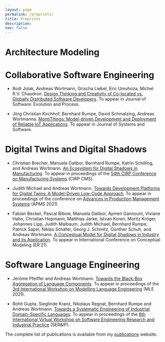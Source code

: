 ```yaml
---
layout: page
permalink: /preprints/
title: Preprints
description: 
nav: false
---
```


# Architecture Modeling



# Collaborative Software Engineering

- Rodi Jolak, Andreas Wortmann, Grischa Liebel, Eric Umuhoza, Michel R.V. Chaudron. [Design Thinking and Creativity of Co-located vs. Globally Distributed Software Developers](../downloads/preprints/2021/Design_Thinking_and_Creativity_of_Co-located_vs._Globally_Distributed_Software_Developers.pdf). To appear in Journal of Software: Evolution and Process. 

- Jörg Christian Kirchhof, Bernhard Rumpe, David Schmalzing, Andreas Wortmanna. [MontiThings: Model-driven Development and Deployment of Reliable IoT Applications](../downloads/preprints/2021/MontiThings_-_Model-driven_Development_and_Deployment_of_Reliable_IoT_Applications.pdf). To appear in Journal of Systems and Software.


# Digital Twins and Digital Shadows

- Christian Brecher, Manuela Dalibor, Bernhard Rumpe, Katrin Schilling, and Andreas Wortmann. [An Ecosystem for Digital Shadows in Manufacturing](../downloads/preprints/2021/An_Ecosystem_for_Digital_Shadows_in_Manufacturing.pdf). To appear in proceedings of the [54th CIRP Conference on Manufacturing Systems](http://cirp-cms2021.org/) (CIRP CMS).

- Judith Michael and Andreas Wortmann. [Towards Development Platforms for Digital Twins: A Model-Driven Low-Code Approach](../downloads/preprints/2021/Towards_Development_Platforms_for_Digital_Twins_-_A_Model-Driven_Low-Code_Approach.pdf). To appear in proceedings of the conference on [Advances in Production Management Systems](https://www.apms-conference.org/) (APMS 2021)

- Fabian Becker, Pascal Bibow, Manuela Dalibor, Aymen Gannouni, Viviane Hahn, Christian Hopmann, Matthias Jarke, Istvan Koren, Moritz Kröger, Johannes Lipp, Judith Maibaum, Judith Michael, Bernhard Rumpe, Patrick Sapel, Niklas Schäfer, Georg J. Schmitz, Günther Schuh, and Andreas Wortmann. [A Conceptual Model for Digital Shadows in Industry and its Application](../downloads/A_Conceptual_Model_for_Digital_Shadows_in_Industry_and_its_Application.pdf). To appear in International Conference on Conceptual Modeling (ER'21).

# Software Language Engineering

- Jérôme Pfeiffer and Andreas Wortmann. [Towards the Black-Box Aggregation of Language Components](../downloads/preprints/2021/Towards_the_Black-Box_Aggregation_of_Language_Components.pdf). To appear in proceedings of the [3rd International Workshop on Modelling Language Engineering](https://mleworkshop.github.io/editions/mle2021) (MLE 2021).

- Rohit Gupta, Sieglinde Kranz, Nikolaus Regnat, Bernhard Rumpe and Andreas Wortmann. [Towards a Systematic Engineering of Industrial Domain-Specific Languages](../downloads/preprints/2021/Towards_a_Systematic_Engineering_of_Industrial_Domain-Specific_Languages.pdf). To appear in proceedings of the [8th International Virtual Workshop on Software Engineering Research and Industrial Practice](https://dumari.github.io/serip2021/) (SER&amp;IP).





The complete list of publications is available from my [publications](../publications/) website.